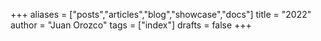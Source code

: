 +++
aliases = ["posts","articles","blog","showcase","docs"]
title = "2022"
author = "Juan Orozco"
tags = ["index"]
drafts = false
+++
